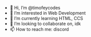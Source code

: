 - 👋 Hi, I’m @timofeycodes
- 👀 I’m interested in Web Development
- 🌱 I’m currently learning HTML, CCS
- 💞️ I’m looking to collaborate on, idk
- 📫 How to reach me: discord

<!---
timofeycodes/timofeycodes is a ✨ special ✨ repository because its `README.md` (this file) appears on your GitHub profile.
You can click the Preview link to take a look at your changes.
--->
